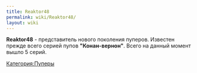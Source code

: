 ```yaml
---
title: Reaktor48
permalink: wiki/Reaktor48/
layout: wiki
---
```


**Reaktor48** - представитель нового поколения пуперов. Известен прежде
всего серией пупов **"Конан-вернон"**. Всего на данный момент вышло 5
серий.

[Категория:Пуперы](Категория:Пуперы "wikilink")
